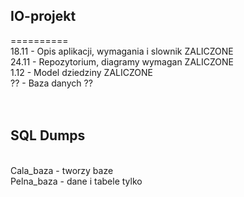 ## IO-projekt <br>
 ==========<br>
18.11 - Opis aplikacji, wymagania i slownik ZALICZONE <br>
24.11 - Repozytorium, diagramy wymagan ZALICZONE <br>
1.12 - Model dziedziny ZALICZONE <br>
?? - Baza danych ?? <br>
<br> <br>
<h2>SQL Dumps </h2> <br>
Cala_baza - tworzy baze <br>
Pelna_baza - dane i tabele tylko <br>